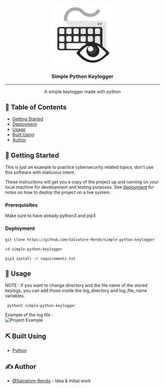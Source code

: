 <p align="center">
 <img width=200px height=200px src="src/keylogger.png" alt="Project logo"></a>
</p>

<h3 align="center">Simple Python Keylogger </h3>

---

<p align="center"> A simple keylogger made with python
    <br> 
</p>

## 📝 Table of Contents
- [Getting Started](#getting_started)
- [Deployment](#deployment)
- [Usage](#usage)
- [Built Using](#built_using)
- [Author](#authors)

## 🏁 Getting Started <a name = "getting_started"></a>

This is just an example to practice cybersecurity related topics, don't use this software with malicoius intent.

These instructions will get you a copy of the project up and running on your local machine for development and testing purposes. See [deployment](#deployment) for notes on how to deploy the project on a live system.

### Prerequisites

Make sure to have already python3 and pip3

### Deployment <a name="deployment"></a>

``` git clone https://github.com/Salvatore-Rendo/simple-python-keylogger ```

``` cd simple-python-keylogger ```

``` pip3 install -r requirements.txt ```

## 🎈 Usage <a name="usage"></a>

 NOTE : If you want to change directory and the file name of the stored keylogs, you can add those inside the log_directory and log_file_name variables.

``` python3 simple-python-keylogger```

Example of the log file :
<br>
<img  src="src/example.png" alt="Project Example"></a>

## ⛏️ Built Using <a name = "built_using"></a>

- [Python](https://www.python.org/)

## ✍️ Author <a name = "authors"></a>

- [@Salvatore-Rendo](https://github.com/Salvatore-Rendo) - Idea & Initial work
